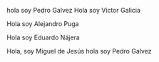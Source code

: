 
hola soy Pedro Galvez
Hola soy Victor Galicia

Hola soy Alejandro Puga

Hola soy Eduardo Nájera 

Hola, soy Miguel de Jesús 
hola soy Pedro Galvez

